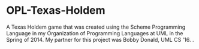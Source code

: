 # OPL-Texas-Holdem
A Texas Holdem game that was created using the Scheme Programming Language in my Organization of Programming Languages at UML in the Spring of 2014. My partner for this project was Bobby Donald, UML CS '16. .

